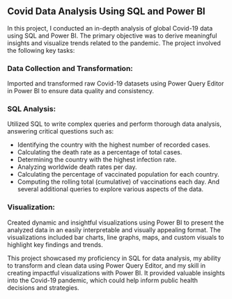 ## Covid Data Analysis Using SQL and Power BI

In this project, I conducted an in-depth analysis of global Covid-19 data using SQL and Power BI. The primary objective was to derive meaningful insights and visualize trends related to the pandemic. The project involved the following key tasks:

### Data Collection and Transformation: 
Imported and transformed raw Covid-19 datasets using Power Query Editor in Power BI to ensure data quality and consistency.

### SQL Analysis: 
Utilized SQL to write complex queries and perform thorough data analysis, answering critical questions such as:
- Identifying the country with the highest number of recorded cases.
- Calculating the death rate as a percentage of total cases.
- Determining the country with the highest infection rate.
- Analyzing worldwide death rates per day.
- Calculating the percentage of vaccinated population for each country.
- Computing the rolling total (cumulative) of vaccinations each day.
And several additional queries to explore various aspects of the data.

### Visualization: 
Created dynamic and insightful visualizations using Power BI to present the analyzed data in an easily interpretable and visually appealing format. The visualizations included bar charts, line graphs, maps, and custom visuals to highlight key findings and trends.

This project showcased my proficiency in SQL for data analysis, my ability to transform and clean data using Power Query Editor, and my skill in creating impactful visualizations with Power BI. It provided valuable insights into the Covid-19 pandemic, which could help inform public health decisions and strategies.

 
